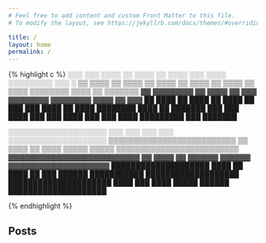 ```yaml
---
# Feel free to add content and custom Front Matter to this file.
# To modify the layout, see https://jekyllrb.com/docs/themes/#overriding-theme-defaults

title: /
layout: home
permalink: /
---
```


{% highlight c %}
░░░      ░░░  ░░░░  ░░  ░░░░  ░░       ░░░░      ░░░  ░░░░  ░░░░░░░░░      ░░░        ░
▒▒  ▒▒▒▒  ▒▒  ▒▒▒▒  ▒▒  ▒▒▒▒  ▒▒  ▒▒▒▒  ▒▒  ▒▒▒▒  ▒▒  ▒▒▒▒  ▒▒▒▒▒▒▒▒  ▒▒▒▒  ▒▒  ▒▒▒▒▒▒▒
▓▓  ▓▓▓▓▓▓▓▓        ▓▓  ▓▓▓▓  ▓▓       ▓▓▓  ▓▓▓▓▓▓▓▓        ▓▓▓▓▓▓▓▓  ▓▓▓▓  ▓▓      ▓▓▓
██  ████  ██  ████  ██  ████  ██  ███  ███  ████  ██  ████  ████████  ████  ██  ███████
███      ███  ████  ███      ███  ████  ███      ███  ████  █████████      ███  ███████
                                                                                    
░░░░░░░░░░░░░░░░░░░░        ░░░      ░░░       ░░░        ░░░      ░░░░░░░░░░░░░░░░░░░░
▒▒▒▒▒▒▒▒▒▒▒▒▒▒▒▒▒▒▒▒▒▒▒▒▒▒  ▒▒  ▒▒▒▒  ▒▒  ▒▒▒▒  ▒▒▒▒▒  ▒▒▒▒▒  ▒▒▒▒▒▒▒▒▒▒▒▒▒▒▒▒▒▒▒▒▒▒▒▒▒
▓▓▓▓▓▓▓▓▓▓▓▓▓▓▓▓▓▓▓▓▓▓▓▓▓▓  ▓▓  ▓▓▓▓  ▓▓       ▓▓▓▓▓▓  ▓▓▓▓▓▓      ▓▓▓▓▓▓▓▓▓▓▓▓▓▓▓▓▓▓▓▓
████████████████████  ████  ██  ████  ██  ███  ██████  ███████████  ███████████████████
█████████████████████      ████      ███  ████  █████  ██████      ████████████████████
                                     
{% endhighlight %} 

## Posts